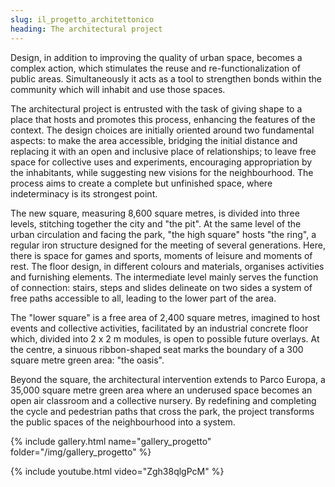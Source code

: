 ```yaml
---
slug: il_progetto_architettonico
heading: The architectural project
---
```


Design, in addition to improving the quality of urban space, becomes a complex action, which stimulates the reuse and re-functionalization of public areas. Simultaneously it acts as a tool to strengthen bonds within the community which will inhabit and use those spaces.

The architectural project is entrusted with the task of giving shape to a place that hosts and promotes this process, enhancing the features of the context. The design choices are initially oriented around two fundamental aspects: to make the area accessible, bridging the initial distance and replacing it with an open and inclusive place of relationships; to leave free space for collective uses and experiments, encouraging appropriation by the inhabitants, while suggesting new visions for the neighbourhood. The process aims to create a complete but unfinished space, where indeterminacy is its strongest point.

The new square, measuring 8,600 square metres, is divided into three levels, stitching together the city and "the pit".
At the same level of the urban circulation and facing the park, "the high square" hosts "the ring", a regular iron structure designed for the meeting of several generations. Here, there is space for games and sports, moments of leisure and moments of rest. The floor design, in different colours and materials, organises activities and furnishing elements.
The intermediate level mainly serves the function of connection: stairs, steps and slides delineate on two sides a system of free paths accessible to all, leading to the lower part of the area.

The "lower square" is a free area of 2,400 square metres, imagined to host events and collective activities, facilitated by an industrial concrete floor which, divided into 2 x 2 m modules, is open to possible future overlays. At the centre, a sinuous ribbon-shaped seat marks the boundary of a 300 square metre green area: "the oasis".

Beyond the square, the architectural intervention extends to Parco Europa, a 35,000 square metre green area where an underused space becomes an open air classroom and a collective nursery. By redefining and completing the cycle and pedestrian paths that cross the park, the project transforms the public spaces of the neighbourhood into a system.


{% include gallery.html name="gallery_progetto" folder="/img/gallery_progetto" %}

{% include youtube.html video="Zgh38qlgPcM" %}
